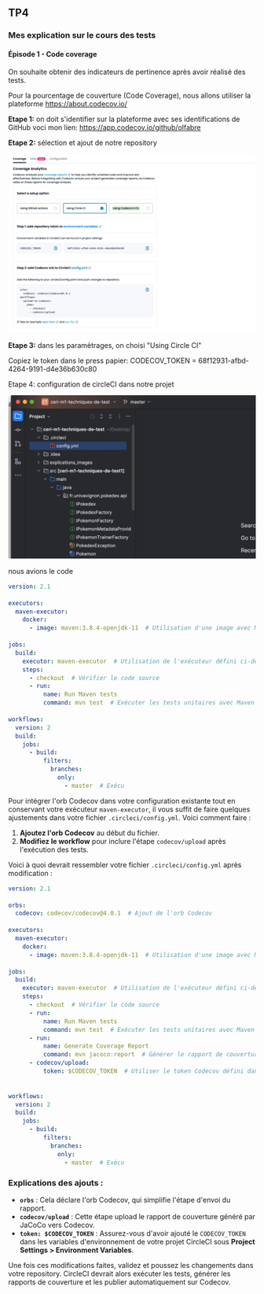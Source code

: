 ## TP4



### Mes explication sur le cours des tests



#### Épisode 1 - Code coverage

On souhaite obtenir des indicateurs de pertinence après avoir réalisé des tests.

Pour la pourcentage de couverture (Code Coverage), nous allons utiliser la plateforme https://about.codecov.io/

**Etape 1:** on doit s'identifier sur la plateforme avec ses identifications de GitHub 
voci mon lien: https://app.codecov.io/github/olfabre



**Etape 2:** sélection et ajout de notre repository

![4](explications_images/4.jpg)

**Etape 3:** dans les paramètrages, on choisi "Using Circle CI"

Copiez le token dans le press papier:
CODECOV_TOKEN = 68f12931-afbd-4264-9191-d4e36b630c80



Etape 4: configuration de circleCI dans notre projet


![5](explications_images/5.jpg)



nous avions le code 

```yaml
version: 2.1

executors:
  maven-executor:
    docker:
      - image: maven:3.8.4-openjdk-11  # Utilisation d'une image avec Maven et OpenJDK 11

jobs:
  build:
    executor: maven-executor  # Utilisation de l'exécuteur défini ci-dessus
    steps:
      - checkout  # Vérifier le code source
      - run:
          name: Run Maven tests
          command: mvn test  # Exécuter les tests unitaires avec Maven

workflows:
  version: 2
  build:
    jobs:
      - build:
          filters:
            branches:
              only:
                - master  # Exécu

```



Pour intégrer l'orb Codecov dans votre configuration existante tout en conservant votre exécuteur `maven-executor`, il vous suffit de faire quelques ajustements dans votre fichier `.circleci/config.yml`. Voici comment faire :

1. **Ajoutez l'orb Codecov** au début du fichier.
2. **Modifiez le workflow** pour inclure l'étape `codecov/upload` après l'exécution des tests.

Voici à quoi devrait ressembler votre fichier `.circleci/config.yml` après modification :

```yaml
version: 2.1

orbs:
  codecov: codecov/codecov@4.0.1  # Ajout de l'orb Codecov

executors:
  maven-executor:
    docker:
      - image: maven:3.8.4-openjdk-11  # Utilisation d'une image avec Maven et OpenJDK 11

jobs:
  build:
    executor: maven-executor  # Utilisation de l'exécuteur défini ci-dessus
    steps:
      - checkout  # Vérifier le code source
      - run:
          name: Run Maven tests
          command: mvn test  # Exécuter les tests unitaires avec Maven
      - run:
          name: Generate Coverage Report
          command: mvn jacoco:report  # Générer le rapport de couverture de JaCoCo
      - codecov/upload:
          token: $CODECOV_TOKEN  # Utiliser le token Codecov défini dans les variables d'environnement de CircleCI


workflows:
  version: 2
  build:
    jobs:
      - build:
          filters:
            branches:
              only:
                - master  # Exécu
```



### Explications des ajouts :

- **`orbs`** : Cela déclare l'orb Codecov, qui simplifie l'étape d'envoi du rapport.
- **`codecov/upload`** : Cette étape upload le rapport de couverture généré par JaCoCo vers Codecov.
- **`token: $CODECOV_TOKEN`** : Assurez-vous d'avoir ajouté le `CODECOV_TOKEN` dans les variables d'environnement de votre projet CircleCI sous **Project Settings > Environment Variables**.

Une fois ces modifications faites, validez et poussez les changements dans votre repository. CircleCI devrait alors exécuter les tests, générer les rapports de couverture et les publier automatiquement sur Codecov.
